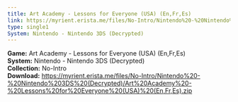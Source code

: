 ```yaml
---
title: Art Academy - Lessons for Everyone (USA) (En,Fr,Es)
link: https://myrient.erista.me/files/No-Intro/Nintendo%20-%20Nintendo%203DS%20(Decrypted)/Art%20Academy%20-%20Lessons%20for%20Everyone%20(USA)%20(En,Fr,Es).zip
type: single1
System: Nintendo - Nintendo 3DS (Decrypted)
---
```

<b>Game:</b> Art Academy - Lessons for Everyone (USA) (En,Fr,Es)<br>
<b>System:</b> Nintendo - Nintendo 3DS (Decrypted)<br>
<b>Collection:</b> No-Intro<br>
<b>Download:</b> https://myrient.erista.me/files/No-Intro/Nintendo%20-%20Nintendo%203DS%20(Decrypted)/Art%20Academy%20-%20Lessons%20for%20Everyone%20(USA)%20(En,Fr,Es).zip